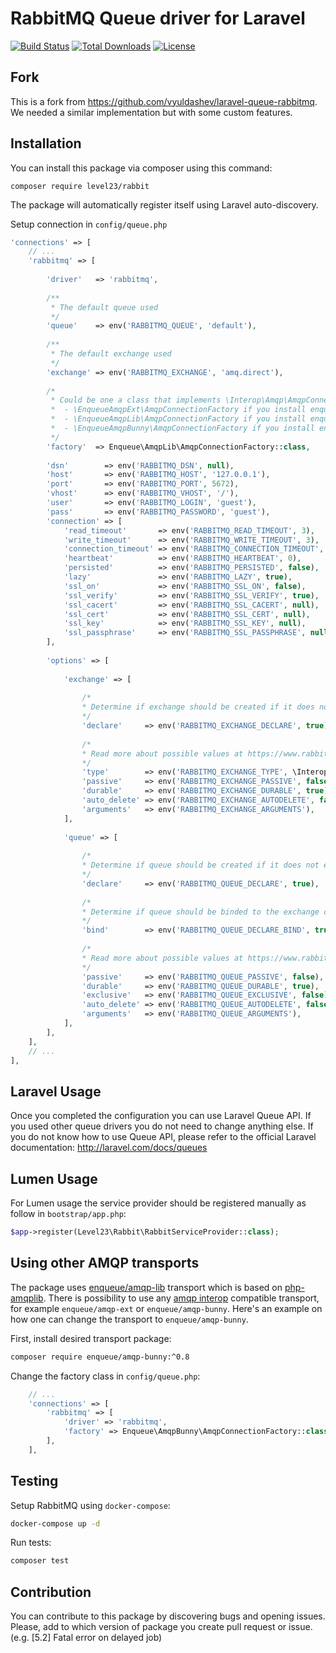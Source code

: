 RabbitMQ Queue driver for Laravel
======================
[![Build Status](https://img.shields.io/travis/level23/rabbit.svg?style=flat-square)](https://travis-ci.org/level23/rabbit)
[![Total Downloads](https://poser.pugx.org/level23/rabbit/downloads?format=flat-square)](https://packagist.org/packages/level23/rabbit)
[![License](https://poser.pugx.org/level23/rabbit/license?format=flat-square)](https://packagist.org/packages/level23/rabbit)

## Fork

This is a fork from https://github.com/vyuldashev/laravel-queue-rabbitmq. We needed a similar implementation but with some custom features.

## Installation

You can install this package via composer using this command:

```
composer require level23/rabbit
```

The package will automatically register itself using Laravel auto-discovery.

Setup connection in `config/queue.php`

```php
'connections' => [
    // ...
    'rabbitmq' => [
        
        'driver'   => 'rabbitmq',
    
        /**
         * The default queue used
         */
        'queue'    => env('RABBITMQ_QUEUE', 'default'),
    
        /**
         * The default exchange used
         */
        'exchange' => env('RABBITMQ_EXCHANGE', 'amq.direct'),
    
        /*
         * Could be one a class that implements \Interop\Amqp\AmqpConnectionFactory for example:
         *  - \EnqueueAmqpExt\AmqpConnectionFactory if you install enqueue/amqp-ext
         *  - \EnqueueAmqpLib\AmqpConnectionFactory if you install enqueue/amqp-lib
         *  - \EnqueueAmqpBunny\AmqpConnectionFactory if you install enqueue/amqp-bunny
         */
        'factory'  => Enqueue\AmqpLib\AmqpConnectionFactory::class,
    
        'dsn'        => env('RABBITMQ_DSN', null),
        'host'       => env('RABBITMQ_HOST', '127.0.0.1'),
        'port'       => env('RABBITMQ_PORT', 5672),
        'vhost'      => env('RABBITMQ_VHOST', '/'),
        'user'       => env('RABBITMQ_LOGIN', 'guest'),
        'pass'       => env('RABBITMQ_PASSWORD', 'guest'),
        'connection' => [
            'read_timeout'       => env('RABBITMQ_READ_TIMEOUT', 3),
            'write_timeout'      => env('RABBITMQ_WRITE_TIMEOUT', 3),
            'connection_timeout' => env('RABBITMQ_CONNECTION_TIMEOUT', 3),
            'heartbeat'          => env('RABBITMQ_HEARTBEAT', 0),
            'persisted'          => env('RABBITMQ_PERSISTED', false),
            'lazy'               => env('RABBITMQ_LAZY', true),
            'ssl_on'             => env('RABBITMQ_SSL_ON', false),
            'ssl_verify'         => env('RABBITMQ_SSL_VERIFY', true),
            'ssl_cacert'         => env('RABBITMQ_SSL_CACERT', null),
            'ssl_cert'           => env('RABBITMQ_SSL_CERT', null),
            'ssl_key'            => env('RABBITMQ_SSL_KEY', null),
            'ssl_passphrase'     => env('RABBITMQ_SSL_PASSPHRASE', null),
        ],
    
        'options' => [
    
            'exchange' => [
    
                /*
                * Determine if exchange should be created if it does not exist.
                */
                'declare'     => env('RABBITMQ_EXCHANGE_DECLARE', true),
    
                /*
                * Read more about possible values at https://www.rabbitmq.com/tutorials/amqp-concepts.html
                */
                'type'        => env('RABBITMQ_EXCHANGE_TYPE', \Interop\Amqp\AmqpTopic::TYPE_DIRECT),
                'passive'     => env('RABBITMQ_EXCHANGE_PASSIVE', false),
                'durable'     => env('RABBITMQ_EXCHANGE_DURABLE', true),
                'auto_delete' => env('RABBITMQ_EXCHANGE_AUTODELETE', false),
                'arguments'   => env('RABBITMQ_EXCHANGE_ARGUMENTS'),
            ],
    
            'queue' => [
    
                /*
                * Determine if queue should be created if it does not exist.
                */
                'declare'     => env('RABBITMQ_QUEUE_DECLARE', true),
    
                /*
                * Determine if queue should be binded to the exchange created.
                */
                'bind'        => env('RABBITMQ_QUEUE_DECLARE_BIND', true),
    
                /*
                * Read more about possible values at https://www.rabbitmq.com/tutorials/amqp-concepts.html
                */
                'passive'     => env('RABBITMQ_QUEUE_PASSIVE', false),
                'durable'     => env('RABBITMQ_QUEUE_DURABLE', true),
                'exclusive'   => env('RABBITMQ_QUEUE_EXCLUSIVE', false),
                'auto_delete' => env('RABBITMQ_QUEUE_AUTODELETE', false),
                'arguments'   => env('RABBITMQ_QUEUE_ARGUMENTS'),
            ],
        ],
    ],
    // ...    
],
```

## Laravel Usage

Once you completed the configuration you can use Laravel Queue API. If you used other queue drivers you do not need to change anything else. If you do not know how to use Queue API, please refer to the official Laravel documentation: http://laravel.com/docs/queues

## Lumen Usage

For Lumen usage the service provider should be registered manually as follow in `bootstrap/app.php`:

```php
$app->register(Level23\Rabbit\RabbitServiceProvider::class);
```


## Using other AMQP transports

The package uses [enqueue/amqp-lib](https://github.com/php-enqueue/enqueue-dev/blob/master/docs/transport/amqp_lib.md) transport which is based on [php-amqplib](https://github.com/php-amqplib/php-amqplib). 
There is possibility to use any [amqp interop](https://github.com/queue-interop/queue-interop#amqp-interop) compatible transport, for example `enqueue/amqp-ext` or `enqueue/amqp-bunny`.
Here's an example on how one can change the transport to `enqueue/amqp-bunny`.

First, install desired transport package:

```bash
composer require enqueue/amqp-bunny:^0.8
```
  
Change the factory class in `config/queue.php`:

```php
    // ...
    'connections' => [
        'rabbitmq' => [
            'driver' => 'rabbitmq',
            'factory' => Enqueue\AmqpBunny\AmqpConnectionFactory::class,
        ],
    ],
```

## Testing

Setup RabbitMQ using `docker-compose`:
```bash
docker-compose up -d
```

Run tests:

``` bash
composer test
```

## Contribution

You can contribute to this package by discovering bugs and opening issues. Please, add to which version of package you create pull request or issue. (e.g. [5.2] Fatal error on delayed job)
